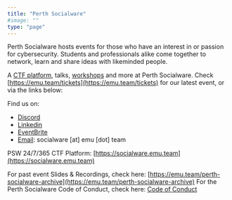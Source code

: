 ```yaml
---
title: "Perth Socialware"
#image: ""
type: "page"
---
```


Perth Socialware hosts events for those who have an interest in or passion for cybersecurity. Students and professionals alike come together to network, learn and share ideas with likeminded people.

A [CTF platform](https://socialware.emu.team), talks, [workshops](https://emu.team/workshops) and more at Perth Socialware. Check [https://emu.team/tickets](https://emu.team/tickets) for our latest event, or via the links below: 

Find us on:
- [Discord](https://discord.gg/dQ8FMFQSRp)
- [Linkedin](https://www.linkedin.com/groups/14191075/)
- [EventBrite](https://www.eventbrite.com.au/o/emu-exploit-69283794253)
- [Email](mailto:socialware@emu.team): socialware [at] emu [dot] team

PSW 24/7/365 CTF Platform: [https://socialware.emu.team](https://socialware.emu.team)

For past event Slides & Recordings, check here: [https://emu.team/perth-socialware-archive](https://emu.team/perth-socialware-archive)
For the Perth Socialware Code of Conduct, check here: [Code of Conduct](https://emu.team/perth-socialware-code-of-conduct)
